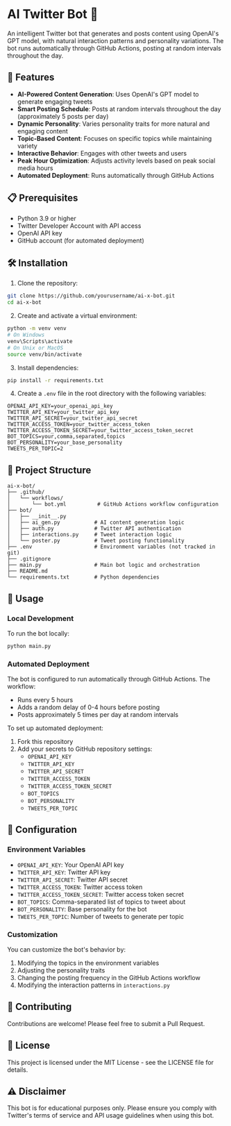 # AI Twitter Bot 🤖

An intelligent Twitter bot that generates and posts content using OpenAI's GPT model, with natural interaction patterns and personality variations. The bot runs automatically through GitHub Actions, posting at random intervals throughout the day.

## 🌟 Features

- **AI-Powered Content Generation**: Uses OpenAI's GPT model to generate engaging tweets
- **Smart Posting Schedule**: Posts at random intervals throughout the day (approximately 5 posts per day)
- **Dynamic Personality**: Varies personality traits for more natural and engaging content
- **Topic-Based Content**: Focuses on specific topics while maintaining variety
- **Interactive Behavior**: Engages with other tweets and users
- **Peak Hour Optimization**: Adjusts activity levels based on peak social media hours
- **Automated Deployment**: Runs automatically through GitHub Actions

## 📋 Prerequisites

- Python 3.9 or higher
- Twitter Developer Account with API access
- OpenAI API key
- GitHub account (for automated deployment)

## 🛠️ Installation

1. Clone the repository:
```bash
git clone https://github.com/yourusername/ai-x-bot.git
cd ai-x-bot
```

2. Create and activate a virtual environment:
```bash
python -m venv venv
# On Windows
venv\Scripts\activate
# On Unix or MacOS
source venv/bin/activate
```

3. Install dependencies:
```bash
pip install -r requirements.txt
```

4. Create a `.env` file in the root directory with the following variables:
```env
OPENAI_API_KEY=your_openai_api_key
TWITTER_API_KEY=your_twitter_api_key
TWITTER_API_SECRET=your_twitter_api_secret
TWITTER_ACCESS_TOKEN=your_twitter_access_token
TWITTER_ACCESS_TOKEN_SECRET=your_twitter_access_token_secret
BOT_TOPICS=your,comma,separated,topics
BOT_PERSONALITY=your_base_personality
TWEETS_PER_TOPIC=2
```

## 📁 Project Structure

```
ai-x-bot/
├── .github/
│   └── workflows/
│       └── bot.yml          # GitHub Actions workflow configuration
├── bot/
│   ├── __init__.py
│   ├── ai_gen.py           # AI content generation logic
│   ├── auth.py             # Twitter API authentication
│   ├── interactions.py     # Tweet interaction logic
│   └── poster.py           # Tweet posting functionality
├── .env                    # Environment variables (not tracked in git)
├── .gitignore
├── main.py                 # Main bot logic and orchestration
├── README.md
└── requirements.txt        # Python dependencies
```

## 🚀 Usage

### Local Development

To run the bot locally:
```bash
python main.py
```

### Automated Deployment

The bot is configured to run automatically through GitHub Actions. The workflow:
- Runs every 5 hours
- Adds a random delay of 0-4 hours before posting
- Posts approximately 5 times per day at random intervals

To set up automated deployment:
1. Fork this repository
2. Add your secrets to GitHub repository settings:
   - `OPENAI_API_KEY`
   - `TWITTER_API_KEY`
   - `TWITTER_API_SECRET`
   - `TWITTER_ACCESS_TOKEN`
   - `TWITTER_ACCESS_TOKEN_SECRET`
   - `BOT_TOPICS`
   - `BOT_PERSONALITY`
   - `TWEETS_PER_TOPIC`

## 🔧 Configuration

### Environment Variables

- `OPENAI_API_KEY`: Your OpenAI API key
- `TWITTER_API_KEY`: Twitter API key
- `TWITTER_API_SECRET`: Twitter API secret
- `TWITTER_ACCESS_TOKEN`: Twitter access token
- `TWITTER_ACCESS_TOKEN_SECRET`: Twitter access token secret
- `BOT_TOPICS`: Comma-separated list of topics to tweet about
- `BOT_PERSONALITY`: Base personality for the bot
- `TWEETS_PER_TOPIC`: Number of tweets to generate per topic

### Customization

You can customize the bot's behavior by:
1. Modifying the topics in the environment variables
2. Adjusting the personality traits
3. Changing the posting frequency in the GitHub Actions workflow
4. Modifying the interaction patterns in `interactions.py`

## 🤝 Contributing

Contributions are welcome! Please feel free to submit a Pull Request.

## 📝 License

This project is licensed under the MIT License - see the LICENSE file for details.

## ⚠️ Disclaimer

This bot is for educational purposes only. Please ensure you comply with Twitter's terms of service and API usage guidelines when using this bot.
